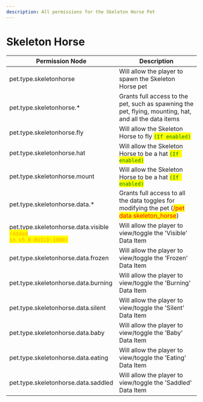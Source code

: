 ```yaml
---
description: All permissions for the Skeleton Horse Pet
---
```



# Skeleton Horse
| Permission Node | Description |
| - | - |
| pet.type.skeletonhorse | Will allow the player to spawn the Skeleton Horse pet |
| pet.type.skeletonhorse.* | Grants full access to the pet, such as spawning the pet, flying, mounting, hat, and all the data items |
| pet.type.skeletonhorse.fly | Will allow the Skeleton Horse to fly <mark style="color:green;">`(If enabled)`</mark> |
| pet.type.skeletonhorse.hat | Will allow the Skeleton Horse to be a hat <mark style="color:green;">`(If enabled)`</mark> |
| pet.type.skeletonhorse.mount | Will allow the Skeleton Horse to be a hat <mark style="color:green;">`(If enabled)`</mark> |
| pet.type.skeletonhorse.data.* | Grants full access to all the data toggles for modifying the pet (<mark style="color:red;">/pet data skeleton_horse</mark>) |
| pet.type.skeletonhorse.data.visible<br><mark style="color:orange;"><code>(Added in v5.0-BUILD-1000)</code></mark> | Will allow the player to view/toggle the 'Visible' Data Item |
| pet.type.skeletonhorse.data.frozen | Will allow the player to view/toggle the 'Frozen' Data Item |
| pet.type.skeletonhorse.data.burning | Will allow the player to view/toggle the 'Burning' Data Item |
| pet.type.skeletonhorse.data.silent | Will allow the player to view/toggle the 'Silent' Data Item |
| pet.type.skeletonhorse.data.baby | Will allow the player to view/toggle the 'Baby' Data Item |
| pet.type.skeletonhorse.data.eating | Will allow the player to view/toggle the 'Eating' Data Item |
| pet.type.skeletonhorse.data.saddled | Will allow the player to view/toggle the 'Saddled' Data Item |

